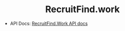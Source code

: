 <div align="center">
  
# RecruitFind.work

</div>

* API Docs: [RecruitFind.Work API docs](https://docs.google.com/document/d/1ObhanbpXVBZ6P7708OyikSHHFzrOgX8eAl5tnUyoe7E/edit?usp=sharing)
